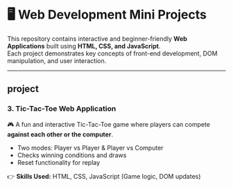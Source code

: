 # 🖥️ Web Development Mini Projects  

This repository contains interactive and beginner-friendly **Web Applications** built using **HTML, CSS, and JavaScript**.  
Each project demonstrates key concepts of front-end development, DOM manipulation, and user interaction.  

---
## project

### 3. Tic-Tac-Toe Web Application  
🎮 A fun and interactive Tic-Tac-Toe game where players can compete **against each other or the computer**.  
- Two modes: Player vs Player & Player vs Computer  
- Checks winning conditions and draws  
- Reset functionality for replay  

👉 **Skills Used:** HTML, CSS, JavaScript (Game logic, DOM updates)

